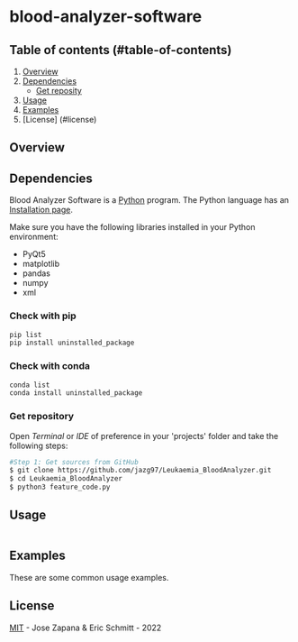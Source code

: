 # blood-analyzer-software

## Table of contents (#table-of-contents)

1. [Overview](#overview)
2. [Dependencies](#dependencies)
	- [Get reposity](#get-repository)
3. [Usage](#usage)
4. [Examples](#examples)
5. [License] (#license)

## Overview

## Dependencies

Blood Analyzer Software is a [Python](https:///www.python.org) program. The Python language has an [Installation page](https://www.python.org/downloads/).

Make sure you have the following libraries installed in your Python environment:

- PyQt5
- matplotlib 
- pandas 
- numpy 
- xml 

### Check with pip

```bash
pip list
pip install uninstalled_package

```

### Check with conda

```bash
conda list
conda install uninstalled_package
```

### Get repository

Open _Terminal_ or _IDE_ of preference in your 'projects' folder and take the following steps:

```bash
#Step 1: Get sources from GitHub
$ git clone https://github.com/jazg97/Leukaemia_BloodAnalyzer.git
$ cd Leukaemia_BloodAnalyzer
$ python3 feature_code.py
```

## Usage

```py

```

## Examples

These are some common usage examples.

## License

[MIT](LICENSE) - Jose Zapana & Eric Schmitt - 2022

